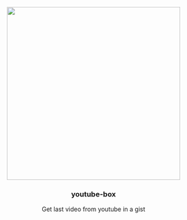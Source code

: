 <p align="center">
  <img width="400" src="https://user-images.githubusercontent.com/16631907/76082288-96c31580-5fdd-11ea-8332-e1facd0b85ac.png">
  <h3 align="center">youtube-box</h3>
  <p align="center">Get last video from youtube in a gist</p>
</p>
